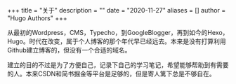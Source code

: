 +++
title = "关于"
description = ""
date = "2020-11-27"
aliases = []
author = "Hugo Authors"
+++

从最初的Wordpress，CMS，Typecho，到GoogleBlogger，再到如今的Hexo，Hugo。时代在改变，属于个人博客的那个年代早已经远去。本来是没有打算利用Github建立博客的，但没有一个合适的域名。
  
建立的目的不过是为了方便自己，记录下自己的学习笔记，希望能够帮助到有需要的人。本来CSDN和简书掘金等平台是足够的，但是寄人篱下总是不够自在。
